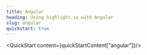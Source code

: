 ```yaml
---
title: Angular
heading: Using highlight.io with Angular
slug: angular
quickstart: true
---
```


<QuickStart content={quickStartContent["angular"]}/>
